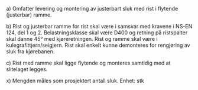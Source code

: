 a) Omfatter levering og montering av justerbart sluk med rist i flytende (justerbar) ramme.

b) Rist og justerbar ramme for rist skal være i samsvar med kravene i NS-EN 124, del 1 og 2. Belastningsklasse skal være D400 og retning på ristspalter skal danne 45° med kjøreretningen. Rist og ramme skal være i kulegrafittjern/seigjern. Rist skal enkelt kunne demonteres for rengjøring av sluk fra kjørebanen.

c) Rist med ramme skal ligge flytende og monteres samtidig med at slitelaget legges.

x) Mengden måles som prosjektert antall sluk. Enhet: stk

